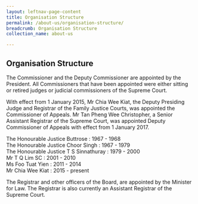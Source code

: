 ```yaml
---
layout: leftnav-page-content
title: Organisation Structure
permalink: /about-us/organisation-structure/
breadcrumb: Organisation Structure
collection_name: about-us

---
```


Organisation Structure
---
The Commissioner and the Deputy Commissioner are appointed by the President. All Commissioners that have been appointed were either sitting or retired judges or judicial commissioners of the Supreme Court.

With effect from 1 January 2015, Mr Chia Wee Kiat, the Deputy Presiding Judge and Registrar of the Family Justice Courts, was appointed the Commissioner of Appeals.  Mr Tan Pheng Wee Christopher, a Senior Assistant Registrar of the Supreme Court, was appointed Deputy Commissioner of Appeals with effect from 1 January 2017.

The Honourable Justice Buttrose : 1967 - 1968<br>
The Honourable Justice Choor Singh : 1967 - 1979<br>
The Honourable Justice T S Sinnathuray : 1979 - 2000<br>
Mr T Q Lim SC : 2001 - 2010<br>
Ms Foo Tuat Yien : 2011 - 2014<br>
Mr Chia Wee Kiat : 2015 - present<br>

The Registrar and other officers of the Board, are appointed by the Minister for Law. The Registrar is also currently an Assistant Registrar of the Supreme Court.
